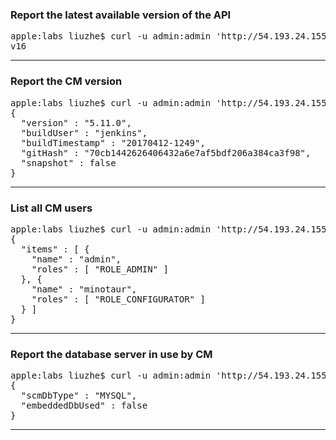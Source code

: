 <html>

<h3>Report the latest available version of the API</h3>
<pre>
apple:labs liuzhe$ curl -u admin:admin 'http://54.193.24.155:7180/api/version'
v16
</pre>
<hr/>

<h3>Report the CM version</h3>
<pre>
apple:labs liuzhe$ curl -u admin:admin 'http://54.193.24.155:7180/api/v1/cm/version'
{
  "version" : "5.11.0",
  "buildUser" : "jenkins",
  "buildTimestamp" : "20170412-1249",
  "gitHash" : "70cb1442626406432a6e7af5bdf206a384ca3f98",
  "snapshot" : false
}
</pre>
<hr/>

<h3>List all CM users</h3>
<pre>
apple:labs liuzhe$ curl -u admin:admin 'http://54.193.24.155:7180/api/v1/users'
{
  "items" : [ {
    "name" : "admin",
    "roles" : [ "ROLE_ADMIN" ]
  }, {
    "name" : "minotaur",
    "roles" : [ "ROLE_CONFIGURATOR" ]
  } ]
}
</pre>
<hr/>

<h3>Report the database server in use by CM</h3>
<pre>
apple:labs liuzhe$ curl -u admin:admin 'http://54.193.24.155:7180/api/v16/cm/scmDbInfo'
{
  "scmDbType" : "MYSQL",
  "embeddedDbUsed" : false
}
</pre>
<hr/>
</html>
